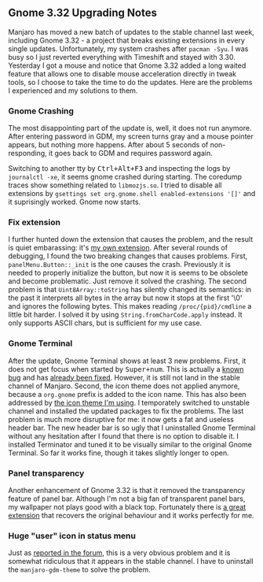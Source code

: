 ## Gnome 3.32 Upgrading Notes

Manjaro has moved a new batch of updates to the stable channel last week, including Gnome 3.32 - a project that breaks
existing extensions in every single updates. Unfortunately, my system crashes after `pacman -Syu`. I was busy so I just
reverted everything with Timeshift and stayed with 3.30. Yesterday I got a mouse and notice that Gnome 3.32 added a long
waited feature that allows one to disable mouse acceleration directly in tweak tools, so I choose to take the time to do
the updates. Here are the problems I experienced and my solutions to them.

### Gnome Crashing

The most disappointing part of the update is, well, it does not run anymore. After entering password in GDM, my screen
turns gray and a mouse pointer appears, but nothing more happens. After about 5 seconds of non-responding, it goes back
to GDM and requires password again.

Switching to another tty by <kbd>Ctrl+Alt+F3</kbd> and inspecting the logs by `journalctl -xe`, it seems gnome crashed
during starting. The coredump traces show something related to `libmozjs.so`. I tried to disable all extensions by
`gsettings set org.gnome.shell enabled-extensions '[]'` and it suprisingly worked. Gnome now starts.

### Fix extension

I further hunted down the extension that causes the problem, and the result is quiet embarassing: it's [my own
extension](https://github.com/ylxdzsw/gnome-shell-extension-shadowsocks). After several rounds of debugging, I found the
two breaking changes that causes problems. First, `panelMenu.Button::_init` is the one causes the crash. Previously
it is needed to properly initialize the button, but now it is seems to be obsolete and become problematic. Just remove it
solved the crashing. The second problem is that `Uint8Array::toString` has silently changed its semantics: in the past it
interprets all bytes in the array but now it stops at the first '\0' and ignores the following bytes. This makes reading
`/proc/{pid}/cmdline` a little bit harder. I solved it by using `String.fromCharCode.apply` instead. It only supports
ASCII chars, but is sufficient for my use case.

### Gnome Terminal

After the update, Gnome Terminal shows at least 3 new problems. First, it does not get focus when started by
<kbd>Super+num</kbd>. This is actually a [known bug](https://gitlab.gnome.org/GNOME/gnome-shell/issues/1043) and has
[already been fixed](https://gitlab.gnome.org/GNOME/mutter/merge_requests/518). However, it is still not land in the
stable channel of Manjaro. Second, the icon theme does not applied anymore, because a `org.gnome` prefix is added to the
icon name. This has also been addressed by [the icon theme I'm using](https://github.com/PapirusDevelopmentTeam/papirus-icon-theme).
I temporately switched to unstable channel and installed the updated packages to fix the problems. The last problem is
much more disruptive for me: it now gets a fat and useless header bar. The new header bar is so ugly that I uninstalled
Gnome Terminal without any hesitation after I found that there is no option to disable it. I installed Terminator and
tuned it to be visually similar to the original Gnome Terminal. So far it works fine, though it takes slightly longer to
open.

### Panel transparency

Another enhancement of Gnome 3.32 is that it removed the transparency feature of panel bar. Although I'm not a big fan
of transparent panel bars, my wallpaper not plays good with a black top. Fortunately there is [a great extension](https://extensions.gnome.org/extension/1708/transparent-top-bar)
that recovers the original behaviour and it works perfectly for me.

### Huge "user" icon in status menu

Just as [reported in the forum](https://forum.manjaro.org/t/icon-issue-in-gnome-3-32-status-menu/81616), this is a very
obvious problem and it is somewhat ridiculous that it appears in the stable channel. I have to uninstall the
`manjaro-gdm-theme` to solve the problem.
